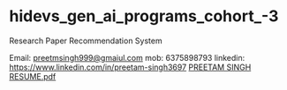 # hidevs_gen_ai_programs_cohort_-3
Research Paper Recommendation System 


Email: preetmsingh999@gmaiul.com
mob: 6375898793
linkedin: https://www.linkedin.com/in/preetam-singh3697
[PREETAM SINGH RESUME.pdf](https://github.com/user-attachments/files/17534389/PREETAM.SINGH.RESUME.pdf)
